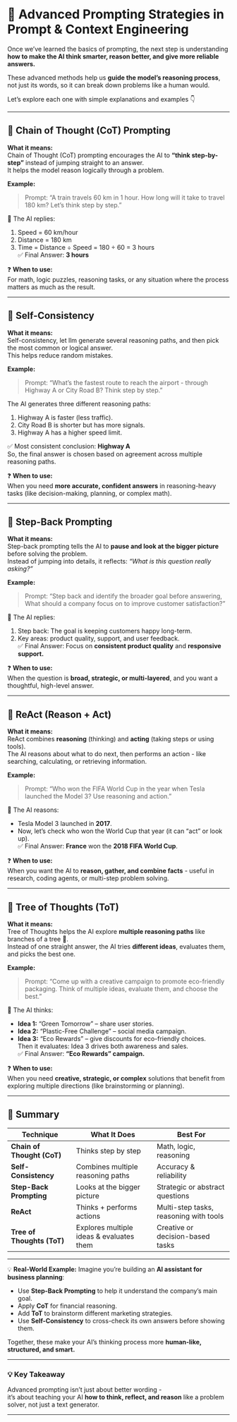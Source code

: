 # 🧠 Advanced Prompting Strategies in Prompt & Context Engineering


Once we’ve learned the basics of prompting, the next step is understanding **how to make the AI think smarter, reason better, and give more reliable answers.**

These advanced methods help us **guide the model’s reasoning process**, not just its words, so it can break down problems like a human would.  

Let’s explore each one with simple explanations and examples 👇

---

## **🧩 Chain of Thought (CoT) Prompting**

**What it means:**  
Chain of Thought (CoT) prompting encourages the AI to **“think step-by-step”** instead of jumping straight to an answer.  
It helps the model reason logically through a problem.

**Example:**  
> Prompt: “A train travels 60 km in 1 hour. How long will it take to travel 180 km? Let’s think step by step.”

🧠 The AI replies:  
1. Speed = 60 km/hour  
2. Distance = 180 km  
3. Time = Distance ÷ Speed = 180 ÷ 60 = 3 hours  
✅ Final Answer: **3 hours**

❓ **When to use:**  
For math, logic puzzles, reasoning tasks, or any situation where the process matters as much as the result.

---

## **🔁 Self-Consistency**

**What it means:**  
Self-consistency, let llm generate several reasoning paths, and then pick the most common or logical answer.  
This helps reduce random mistakes.

**Example:**  
> Prompt: “What’s the fastest route to reach the airport - through Highway A or City Road B? Think step by step.”

The AI generates three different reasoning paths:
1. Highway A is faster (less traffic).  
2. City Road B is shorter but has more signals.  
3. Highway A has a higher speed limit.  

✅ Most consistent conclusion: **Highway A**  
So, the final answer is chosen based on agreement across multiple reasoning paths.

❓ **When to use:**  
When you need **more accurate, confident answers** in reasoning-heavy tasks (like decision-making, planning, or complex math).

---

## **🧠 Step-Back Prompting**

**What it means:**  
Step-back prompting tells the AI to **pause and look at the bigger picture** before solving the problem.  
Instead of jumping into details, it reflects: *“What is this question really asking?”*

**Example:**  
> Prompt: “Step back and identify the broader goal before answering,   
What should a company focus on to improve customer satisfaction?”

🧠 The AI replies:  
1. Step back: The goal is keeping customers happy long-term.  
2. Key areas: product quality, support, and user feedback.  
✅ Final Answer: Focus on **consistent product quality** and **responsive support.**

❓ **When to use:**  
When the question is **broad, strategic, or multi-layered**, and you want a thoughtful, high-level answer.

---

## **🤝 ReAct (Reason + Act)**

**What it means:**  
ReAct combines **reasoning** (thinking) and **acting** (taking steps or using tools).  
The AI reasons about what to do next, then performs an action - like searching, calculating, or retrieving information.

**Example:**  
> Prompt: “Who won the FIFA World Cup in the year when Tesla launched the Model 3? Use reasoning and action.”

🧠 The AI reasons:  
- Tesla Model 3 launched in **2017**.  
- Now, let’s check who won the World Cup that year (it can “act” or look up).  
✅ Final Answer: **France** won the **2018 FIFA World Cup**.

❓ **When to use:**  
When you want the AI to **reason, gather, and combine facts** - useful in research, coding agents, or multi-step problem solving.

---

## **🌳 Tree of Thoughts (ToT)**

**What it means:**  
Tree of Thoughts helps the AI explore **multiple reasoning paths** like branches of a tree 🌳.  
Instead of one straight answer, the AI tries **different ideas**, evaluates them, and picks the best one.

**Example:**  
> Prompt: “Come up with a creative campaign to promote eco-friendly packaging. Think of multiple ideas, evaluate them, and choose the best.”

🧠 The AI thinks:  
- **Idea 1:** “Green Tomorrow” – share user stories.  
- **Idea 2:** “Plastic-Free Challenge” – social media campaign.  
- **Idea 3:** “Eco Rewards” – give discounts for eco-friendly choices.  
Then it evaluates: Idea 3 drives both awareness and sales.  
✅ Final Answer: **“Eco Rewards” campaign.**

❓ **When to use:**  
When you need **creative, strategic, or complex** solutions that benefit from exploring multiple directions (like brainstorming or planning).

---

## 🧾 Summary

| Technique | What It Does | Best For |
|------------|--------------|-----------|
| **Chain of Thought (CoT)** | Thinks step by step | Math, logic, reasoning |
| **Self-Consistency** | Combines multiple reasoning paths | Accuracy & reliability |
| **Step-Back Prompting** | Looks at the bigger picture | Strategic or abstract questions |
| **ReAct** | Thinks + performs actions | Multi-step tasks, reasoning with tools |
| **Tree of Thoughts (ToT)** | Explores multiple ideas & evaluates them | Creative or decision-based tasks |

---

💡 **Real-World Example:**
Imagine you’re building an **AI assistant for business planning**:
- Use **Step-Back Prompting** to help it understand the company’s main goal.  
- Apply **CoT** for financial reasoning.  
- Add **ToT** to brainstorm different marketing strategies.  
- Use **Self-Consistency** to cross-check its own answers before showing them.  

Together, these make your AI’s thinking process more **human-like, structured, and smart.**

---

### 💡 Key Takeaway
Advanced prompting isn’t just about better wording -  
it’s about teaching your AI **how to think, reflect, and reason** like a problem solver, not just a text generator.

---
